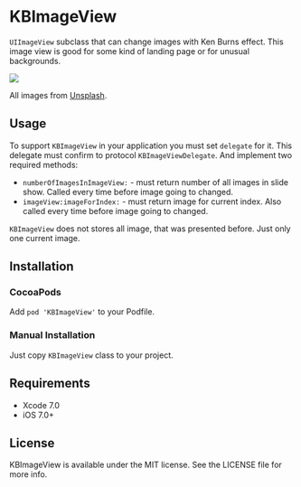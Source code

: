 # KBImageView

`UIImageView` subclass that can change images with Ken Burns effect. This image view is good for some kind of landing page or for unusual backgrounds.

![](example.gif)

All images from [Unsplash](https://unsplash.com).

## Usage

To support `KBImageView` in your application you must set `delegate` for it. This delegate must confirm to protocol `KBImageViewDelegate`. And implement two required methods: 

- `numberOfImagesInImageView:` - must return number of all images in slide show. Called every time before image going to changed.
- `imageView:imageForIndex:` - must return image for current index. Also called every time before image going to changed.

`KBImageView` does not stores all image, that was presented before. Just only one current image.

## Installation

### CocoaPods

Add `pod 'KBImageView'` to your Podfile. 

### Manual Installation

Just copy `KBImageView` class to your project.

## Requirements

- Xcode 7.0
- iOS 7.0+

## License

KBImageView is available under the MIT license. See the LICENSE file for more info.

